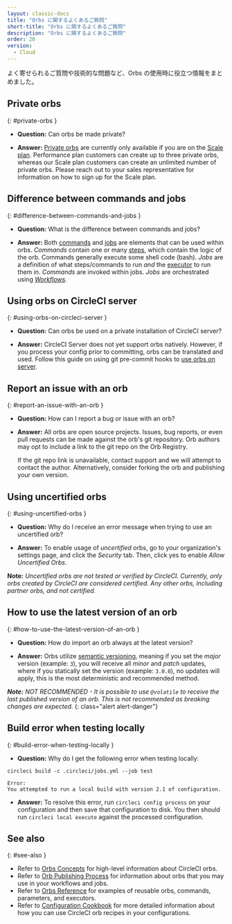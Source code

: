 ```yaml
---
layout: classic-docs
title: "Orbs に関するよくあるご質問"
short-title: "Orbs に関するよくあるご質問"
description: "Orbs に関するよくあるご質問"
order: 20
version:
  - Cloud
---
```


よく寄せられるご質問や技術的な問題など、Orbs の使用時に役立つ情報をまとめました。

## Private orbs
{: #private-orbs }

* **Question:** Can orbs be made private?

* **Answer:** [Private orbs](https://circleci.com/docs/2.0/orb-intro/#private-orbs) are currently only available if you are on the [Scale plan](https://circleci.com/pricing). Performance plan customers can create up to three private orbs, whereas our Scale plan customers can create an unlimited number of private orbs. Please reach out to your sales representative for information on how to sign up for the Scale plan.

## Difference between commands and jobs
{: #difference-between-commands-and-jobs }

* **Question:** What is the difference between commands and jobs?

* **Answer:** Both [commands]({{site.baseurl}}/ja/2.0/reusing-config/#the-commands-key) and [jobs]({{site.baseurl}}/ja/2.0/reusing-config/#authoring-parameterized-jobs) are elements that can be used within orbs. _Commands_ contain one or many [steps]({{site.baseurl}}ja//2.0/configuration-reference/#steps), which contain the logic of the orb. Commands generally execute some shell code (bash). _Jobs_ are a definition of what steps/commands to run _and_ the [executor]({{site.baseurl}}/ja/2.0/reusing-config/#the-executors-key) to run them in. _Commands_ are invoked within jobs. _Jobs_ are orchestrated using _[Workflows]({{site.baseurl}}/ja/2.0/workflows/#workflows-configuration-examples)_.

## Using orbs on CircleCI server
{: #using-orbs-on-circleci-server }

* **Question:** Can orbs be used on a private installation of CircleCI server?

* **Answer:** CircleCI Server does not yet support orbs natively. However, if you process your config prior to committing, orbs can be translated and used. Follow this guide on using git pre-commit hooks to [use orbs on server](https://discuss.circleci.com/t/orbs-on-server-solution/36264).

## Report an issue with an orb
{: #report-an-issue-with-an-orb }

* **Question:** How can I report a bug or issue with an orb?

* **Answer:** All orbs are open source projects. Issues, bug reports, or even pull requests can be made against the orb's git repository. Orb authors may opt to include a link to the git repo on the Orb Registry.

  If the git repo link is unavailable, contact support and we will attempt to contact the author. Alternatively, consider forking the orb and publishing your own version.

## Using uncertified orbs
{: #using-uncertified-orbs }

* **Question:** Why do I receive an error message when trying to use an uncertified orb?

* **Answer:** To enable usage of _uncertified_ orbs, go to your organization's settings page, and click the _Security_ tab. Then, click yes to enable _Allow Uncertified Orbs_.

**Note:** _Uncertified orbs are not tested or verified by CircleCI. Currently, only orbs created by CircleCI are considered certified. Any other orbs, including partner orbs, and not certified._

## How to use the latest version of an orb
{: #how-to-use-the-latest-version-of-an-orb }

* **Question:** How do import an orb always at the latest version?

* **Answer:** Orbs utilize [semantic versioning](), meaning if you set the _major_ version (example: `3`), you will receive all _minor_ and _patch_ updates, where if you statically set the version (example: `3.0.0`), no updates will apply, this is the most deterministic and recommended method.

_**Note:** NOT RECOMMENDED - It is possible to use `@volatile` to receive the last published version of an orb. This is not recommended as breaking changes are expected._
{: class="alert alert-danger"}

## Build error when testing locally
{: #build-error-when-testing-locally }

* **Question:** Why do I get the following error when testing locally:

```
circleci build -c .circleci/jobs.yml --job test
```

```
Error:
You attempted to run a local build with version 2.1 of configuration.
```

* **Answer:** To resolve this error, run `circleci config process` on your configuration and then save that configuration to disk. You then should run `circleci local execute` against the processed configuration.


## See also
{: #see-also }
- Refer to [Orbs Concepts]({{site.baseurl}}/ja/2.0/using-orbs/) for high-level information about CircleCI orbs.
- Refer to [Orb Publishing Process]({{site.baseurl}}/ja/2.0/creating-orbs/) for information about orbs that you may use in your workflows and jobs.
- Refer to [Orbs Reference]({{site.baseurl}}/ja/2.0/reusing-config/) for examples of reusable orbs, commands, parameters, and executors.
- Refer to [Configuration Cookbook]({{site.baseurl}}/ja/2.0/configuration-cookbook/) for more detailed information about how you can use CircleCI orb recipes in your configurations.
